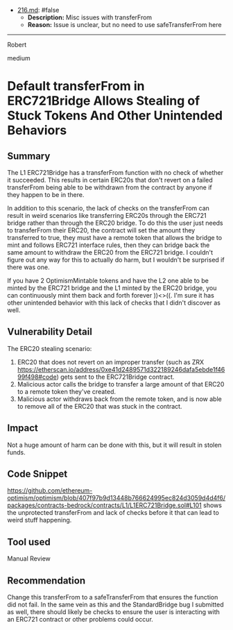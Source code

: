 
- [216.md](processed/false/216.md): #false
  - **Description:** Misc issues with transferFrom
  - **Reason:** Issue is unclear, but no need to use safeTransferFrom here

---

Robert

medium

# Default transferFrom in ERC721Bridge Allows Stealing of Stuck Tokens And Other Unintended Behaviors

## Summary
The L1 ERC721Bridge has a transferFrom function with no check of whether it succeeded. This results in certain ERC20s that don't revert on a failed transferFrom being able to be withdrawn from the contract by anyone if they happen to be in there. 

In addition to this scenario, the lack of checks on the transferFrom can result in weird scenarios like transferring ERC20s through the ERC721 bridge rather than through the ERC20 bridge. To do this the user just needs to transferFrom their ERC20, the contract will set the amount they transferred to true, they must have a remote token that allows the bridge to mint and follows ERC721 interface rules, then they can bridge back the same amount to withdraw the ERC20 from the ERC721 bridge. I couldn't figure out any way for this to actually do harm, but I wouldn't be surprised if there was one.

If you have 2 OptimismMintable tokens and have the L2 one able to be minted by the ERC721 bridge and the L1 minted by the ERC20 bridge, you can continuously mint them back and forth forever ))<>((. I'm sure it has other unintended behavior with this lack of checks that I didn't discover as well.

## Vulnerability Detail
The ERC20 stealing scenario:
1. ERC20 that does not revert on an improper transfer (such as ZRX https://etherscan.io/address/0xe41d2489571d322189246dafa5ebde1f4699f498#code) gets sent to the ERC721Bridge contract.
2. Malicious actor calls the bridge to transfer a large amount of that ERC20 to a remote token they've created.
3. Malicious actor withdraws back from the remote token, and is now able to remove all of the ERC20 that was stuck in the contract.

## Impact
Not a huge amount of harm can be done with this, but it will result in stolen funds.

## Code Snippet
https://github.com/ethereum-optimism/optimism/blob/407f97b9d13448b766624995ec824d3059d4d4f6/packages/contracts-bedrock/contracts/L1/L1ERC721Bridge.sol#L101 shows the unprotected transferFrom and lack of checks before it that can lead to weird stuff happening.

## Tool used
Manual Review

## Recommendation
Change this transferFrom to a safeTransferFrom that ensures the function did not fail. In the same vein as this and the StandardBridge bug I submitted as well, there should likely be checks to ensure the user is interacting with an ERC721 contract or other problems could occur.
